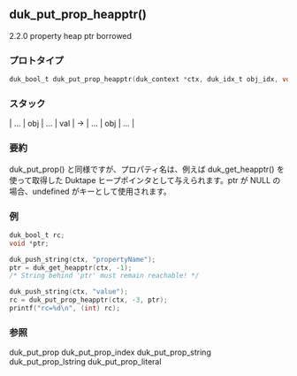 ## duk_put_prop_heapptr() 

2.2.0 property heap ptr borrowed

### プロトタイプ

```c
duk_bool_t duk_put_prop_heapptr(duk_context *ctx, duk_idx_t obj_idx, void *ptr);
```

### スタック

| ... | obj | ... | val | -> | ... | obj | ... |

### 要約

duk_put_prop() と同様ですが、プロパティ名は、例えば duk_get_heapptr() を使って取得した Duktape ヒープポインタとして与えられます。ptr が NULL の場合、undefined がキーとして使用されます。


### 例

```c
duk_bool_t rc;
void *ptr;

duk_push_string(ctx, "propertyName");
ptr = duk_get_heapptr(ctx, -1);
/* String behind 'ptr' must remain reachable! */

duk_push_string(ctx, "value");
rc = duk_put_prop_heapptr(ctx, -3, ptr);
printf("rc=%d\n", (int) rc);
```

### 参照

duk_put_prop
duk_put_prop_index
duk_put_prop_string
duk_put_prop_lstring
duk_put_prop_literal